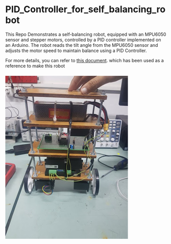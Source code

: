 # PID_Controller_for_self_balancing_robot
This Repo Demonstrates a self-balancing robot, equipped with an MPU6050 sensor and stepper motors, controlled by a PID controller implemented on an Arduino. The robot reads the tilt angle from the MPU6050 sensor and adjusts the motor speed to maintain balance using a PID Controller.

For more details, you can refer to [this document](https://www.diva-portal.org/smash/get/diva2:1737768/FULLTEXT01.pdf). which has been used as a reference to make this robot
### 
![Self Balancing Robot](.doc/self_balancing_robot.jpg)
